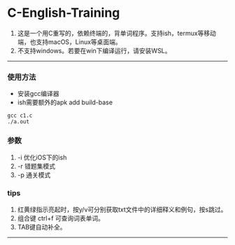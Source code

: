 # C-English-Training
1. 这是一个用C重写的，依赖终端的，背单词程序。支持ish，termux等移动端，也支持macOS，Linux等桌面端。
2. 不支持windows。若要在win下编译运行，请安装WSL。
---

### 使用方法
* 安装gcc编译器
* ish需要额外的apk add build-base
```
gcc c1.c
./a.out
```

### 参数
1. -i 优化iOS下的ish
2. -r 错题集模式
3. -p 通关模式

### tips
1. 红黄绿指示亮起时，按y/v可分别获取txt文件中的详细释义和例句，按s跳过。
2. 组合键 ctrl+f 可查询词表单词。
3. TAB键自动补全。
---



